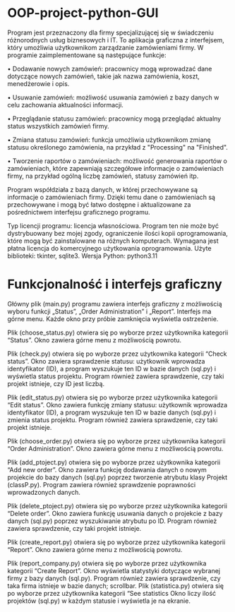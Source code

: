 # OOP-project-python-GUI
Program jest przeznaczony dla firmy specjalizującej się w świadczeniu różnorodnych usług biznesowych i IT. To aplikacja graficzna z interfejsem, który umożliwia użytkownikom zarządzanie zamówieniami firmy.
W programie zaimplementowane są następujące funkcje:

  •	Dodawanie nowych zamówień: pracownicy mogą wprowadzać dane dotyczące nowych zamówień, takie jak nazwa zamówienia, koszt, menedżerowie i opis.
  
  •	Usuwanie zamówień: możliwość usuwania zamówień z bazy danych w celu zachowania aktualności informacji.
  
  •	Przeglądanie statusu zamówień: pracownicy mogą przeglądać aktualny status wszystkich zamówień firmy.
  
  •	Zmiana statusu zamówień: funkcja umożliwia użytkownikom zmianę statusu określonego zamówienia, na przykład z "Processing" na "Finished".
  
  •	Tworzenie raportów o zamówieniach: możliwość generowania raportów o zamówieniach, które zapewniają szczegółowe informacje o zamówieniach firmy, na przykład ogólną liczbę zamówień, statusy zamówień itp.

Program współdziała z bazą danych, w której przechowywane są informacje o zamówieniach firmy. Dzięki temu dane o zamówieniach są przechowywane i mogą być łatwo dostępne i aktualizowane za pośrednictwem interfejsu graficznego programu.

Typ licencji programu: licencja własnościowa. Program ten nie może być dystrybuowany bez mojej zgody, ograniczenie ilości kopii oprogramowania, które mogą być zainstalowane na różnych komputerach. Wymagana jest płatna licencja do komercyjnego użytkowania oprogramowania.
Użyte biblioteki: tkinter, sqlite3.
Wersja Python: python3.11 

# Funkcjonalność i interfejs graficzny
Główny plik (main.py) programu zawiera interfejs graficzny
z możliwością wyboru funkcji „Status”, „Order Administration” i „Report”. Interfejs ma górne menu. Każde okno przy próbie zamknięcia wyświetla ostrzeżenie. 

Plik (choose_status.py) otwiera się po wyborze przez użytkownika kategorii “Status”. Okno zawiera górne menu z możliwością powrotu.

Plik (check.py) otwiera się po wyborze przez użytkownika kategorii “Check status”. Okno zawiera sprawdzenie statusu: użytkownik wprowadza identyfikator (ID), a program wyszukuje ten ID w bazie danych (sql.py) i wyświetla status projektu. Program również zawiera sprawdzenie, czy taki projekt istnieje, czy ID jest liczbą.

Plik (edit_status.py) otwiera się po wyborze przez użytkownika kategorii “Edit status”. Okno zawiera funkcję zmiany statusu: użytkownik wprowadza identyfikator (ID), a program wyszukuje ten ID w bazie danych (sql.py) i zmienia status projektu. Program również zawiera sprawdzenie, czy taki projekt istnieje.

Plik (choose_order.py) otwiera się po wyborze przez użytkownika kategorii “Order Administration”. Okno zawiera górne menu z możliwością powrotu.

Plik (add_ptoject.py) otwiera się po wyborze przez użytkownika kategorii “Add new order”. Okno zawiera funkcję dodawania danych o nowym projekcie do bazy danych (sql.py) poprzez tworzenie atrybutu klasy Projekt (classP.py). Program zawiera również sprawdzenie poprawności wprowadzonych danych.

Plik (delete_ptoject.py) otwiera się po wyborze przez użytkownika kategorii “Delete order”. Okno zawiera funkcję usuwania danych o projekcie z bazy danych (sql.py) poprzez wyszukiwanie atrybutu po ID. Program również zawiera sprawdzenie, czy taki projekt istnieje.

Plik (create_report.py) otwiera się po wyborze przez użytkownika kategorii “Report”. Okno zawiera górne menu z możliwością powrotu.

Plik (report_company.py) otwiera się po wyborze przez użytkownika kategorii “Create Report”. Okno wyświetla statystyki dotyczące wybranej firmy z bazy danych (sql.py). Program również zawiera sprawdzenie, czy taka firma istnieje w bazie danych; scrollbar.
Plik (statistica.py) otwiera się po wyborze przez użytkownika kategorii “See statistics Okno liczy ilość projektów (sql.py) w każdym statusie i wyświetla je na ekranie.



















